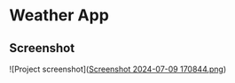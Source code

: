 # Weather App


## Screenshot

![Project screenshot]([Screenshot 2024-07-09 170844.png](https://github.com/Abhi-crypto-code/WeatherApp/blob/82a6800a7e6a7c33c5f40629eba441acc629a65f/Screenshot%202024-07-09%20170844.png))


